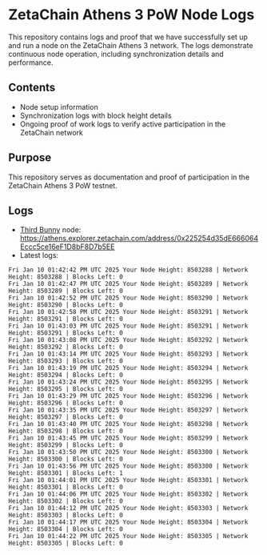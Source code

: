 # ZetaChain Athens 3 PoW Node Logs
This repository contains logs and proof that we have successfully set up and run a node on the ZetaChain Athens 3 network. The logs demonstrate continuous node operation, including synchronization details and performance.

## Contents
- Node setup information
- Synchronization logs with block height details
- Ongoing proof of work logs to verify active participation in the ZetaChain network

## Purpose
This repository serves as documentation and proof of participation in the ZetaChain Athens 3 PoW testnet.

## Logs

- [Third Bunny](https://thirdbunny.xyz/) node: https://athens.explorer.zetachain.com/address/0x225254d35dE666064Eccc5ce16eF1D8bF8D7b5EE
- Latest logs:
```
Fri Jan 10 01:42:42 PM UTC 2025 Your Node Height: 8503288 | Network Height: 8503288 | Blocks Left: 0
Fri Jan 10 01:42:47 PM UTC 2025 Your Node Height: 8503289 | Network Height: 8503289 | Blocks Left: 0
Fri Jan 10 01:42:52 PM UTC 2025 Your Node Height: 8503290 | Network Height: 8503290 | Blocks Left: 0
Fri Jan 10 01:42:58 PM UTC 2025 Your Node Height: 8503291 | Network Height: 8503291 | Blocks Left: 0
Fri Jan 10 01:43:03 PM UTC 2025 Your Node Height: 8503291 | Network Height: 8503291 | Blocks Left: 0
Fri Jan 10 01:43:08 PM UTC 2025 Your Node Height: 8503292 | Network Height: 8503292 | Blocks Left: 0
Fri Jan 10 01:43:14 PM UTC 2025 Your Node Height: 8503293 | Network Height: 8503293 | Blocks Left: 0
Fri Jan 10 01:43:19 PM UTC 2025 Your Node Height: 8503294 | Network Height: 8503294 | Blocks Left: 0
Fri Jan 10 01:43:24 PM UTC 2025 Your Node Height: 8503295 | Network Height: 8503295 | Blocks Left: 0
Fri Jan 10 01:43:29 PM UTC 2025 Your Node Height: 8503296 | Network Height: 8503296 | Blocks Left: 0
Fri Jan 10 01:43:35 PM UTC 2025 Your Node Height: 8503297 | Network Height: 8503297 | Blocks Left: 0
Fri Jan 10 01:43:40 PM UTC 2025 Your Node Height: 8503298 | Network Height: 8503298 | Blocks Left: 0
Fri Jan 10 01:43:45 PM UTC 2025 Your Node Height: 8503299 | Network Height: 8503299 | Blocks Left: 0
Fri Jan 10 01:43:50 PM UTC 2025 Your Node Height: 8503300 | Network Height: 8503300 | Blocks Left: 0
Fri Jan 10 01:43:56 PM UTC 2025 Your Node Height: 8503300 | Network Height: 8503301 | Blocks Left: 1
Fri Jan 10 01:44:01 PM UTC 2025 Your Node Height: 8503301 | Network Height: 8503301 | Blocks Left: 0
Fri Jan 10 01:44:06 PM UTC 2025 Your Node Height: 8503302 | Network Height: 8503302 | Blocks Left: 0
Fri Jan 10 01:44:12 PM UTC 2025 Your Node Height: 8503303 | Network Height: 8503303 | Blocks Left: 0
Fri Jan 10 01:44:17 PM UTC 2025 Your Node Height: 8503304 | Network Height: 8503304 | Blocks Left: 0
Fri Jan 10 01:44:22 PM UTC 2025 Your Node Height: 8503305 | Network Height: 8503305 | Blocks Left: 0
```
